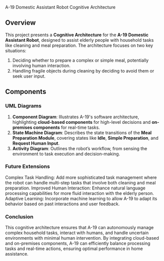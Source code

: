  A-19 Domestic Assistant Robot Cognitive Architecture

## Overview

This project presents a **Cognitive Architecture** for the **A-19 Domestic Assistant Robot**, designed to assist elderly people with household tasks like cleaning and meal preparation. The architecture focuses on two key situations:
1. Deciding whether to prepare a complex or simple meal, potentially involving human interaction.
2. Handling fragile objects during cleaning by deciding to avoid them or seek user input.

## Components

### UML Diagrams
1. **Component Diagram**: Illustrates A-19's software architecture, highlighting **cloud-based components** for high-level decisions and **on-premises components** for real-time tasks.
2. **State Machine Diagram**: Describes the state transitions of the **Meal Preparation Module**, covering states like **Idle**, **Simple Preparation**, and **Request Human Input**.
3. **Activity Diagram**: Outlines the robot’s workflow, from sensing the environment to task execution and decision-making.


### Future Extensions
Complex Task Handling: Add more sophisticated task management where the robot can handle multi-step tasks that involve both cleaning and meal preparation.
Improved Human Interaction: Enhance natural language processing capabilities for more fluid interaction with the elderly person.
Adaptive Learning: Incorporate machine learning to allow A-19 to adapt its behavior based on past interactions and user feedback.

### Conclusion
This cognitive architecture ensures that A-19 can autonomously manage complex household tasks, interact with humans, and handle uncertain environments with minimal human intervention. By integrating cloud-based and on-premises components, A-19 can efficiently balance processing tasks and real-time actions, ensuring optimal performance in home assistance.

